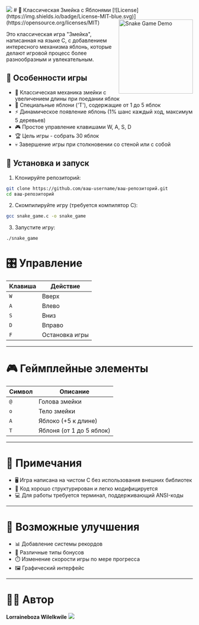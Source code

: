<img src="https://user-images.githubusercontent.com/73097560/115834477-dbab4500-a447-11eb-908a-139a6edaec5c.gif">
# 🐍 Классическая Змейка с Яблонями [![License](https://img.shields.io/badge/License-MIT-blue.svg)](https://opensource.org/licenses/MIT)

<img src="https://media.giphy.com/media/v1.Y2lkPTc5MGI3NjExcW5hZ3Z0b2h3d3F5bWl5d2N0d2R4dW1zZzV6eHl3dGJ2Z2R5eGJ5dyZlcD12MV9pbnRlcm5hbF9naWZfYnlfaWQmY3Q9Zw/xT5LMHxhOfscxPfIfm/giphy.gif" width="200" align="right" alt="Snake Game Demo">

Это классическая игра "Змейка", написанная на языке C, с добавлением интересного механизма яблонь, которые делают игровой процесс более разнообразным и увлекательным.

## 🌟 Особенности игры

- 🐍 Классическая механика змейки с увеличением длины при поедании яблок
- 🌳 Специальные яблони ('T'), содержащие от 1 до 5 яблок
- ⚡ Динамическое появление яблонь (1% шанс каждый ход, максимум 5 деревьев)
- 🎮 Простое управление клавишами W, A, S, D
- 🏆 Цель игры - собрать 30 яблок
- 💀 Завершение игры при столкновении со стеной или с собой

## 🚀 Установка и запуск

1. Клонируйте репозиторий:
```bash
git clone https://github.com/ваш-username/ваш-репозиторий.git
cd ваш-репозиторий
```
2. Скомпилируйте игру (требуется компилятор C):
```bash
gcc snake_game.c -o snake_game
```
3. Запустите игру:
```bash
./snake_game
```

# 🎛️ Управление

| Клавиша | Действие   |
|---------|------------|
| `W`     | Вверх      |
| `A`     | Влево      |
| `S`     | Вниз       |
| `D`     | Вправо     |
| `F`     | Остановка игры  |

---

# 🎮 Геймплейные элементы

| Символ | Описание              |
|--------|-----------------------|
| `@`    | Голова змейки         |
| `o`    | Тело змейки           |
| `A`    | Яблоко (+5 к длине)   |
| `T`    | Яблоня (от 1 до 5 яблок) |

---

# 📌 Примечания

- 🖥️ Игра написана на чистом C без использования внешних библиотек  
- 🧩 Код хорошо структурирован и легко модифицируется  
- 💻 Для работы требуется терминал, поддерживающий ANSI-коды  

---

# 🔮 Возможные улучшения

- 📊 Добавление системы рекордов  
- 🎁 Различные типы бонусов  
- ⏱️ Изменение скорости игры по мере прогресса  
- 🖼️ Графический интерфейс  

---

# 👨‍💻 Автор

**Lorraineboza Wilelkwile**
<img src="https://user-images.githubusercontent.com/73097560/115834477-dbab4500-a447-11eb-908a-139a6edaec5c.gif">    
